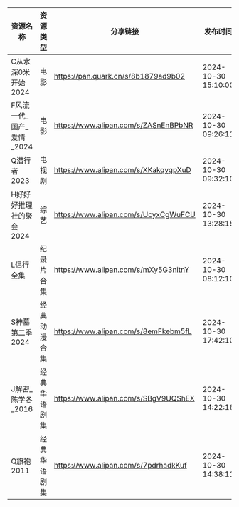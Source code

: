 | 资源名称             | 资源类型   | 分享链接                                 | 发布时间                |
| ---------------- | ------ | ------------------------------------ | ------------------- |
| C从水深0米开始2024     | 电影     | https://pan.quark.cn/s/8b1879ad9b02  | 2024-10-30 15:10:00 |
| F风流一代_国产_爱情_2024 | 电影     | https://www.alipan.com/s/ZASnEnBPbNR | 2024-10-30 09:26:11 |
| Q潜行者2023         | 电视剧    | https://www.alipan.com/s/XKakqvgpXuD | 2024-10-30 09:32:10 |
| H好好好推理社的聚会2024   | 综艺     | https://www.alipan.com/s/UcyxCgWuFCU | 2024-10-30 13:28:15 |
| L侣行全集            | 纪录片合集  | https://www.alipan.com/s/mXy5G3nitnY | 2024-10-30 08:12:10 |
| S神墓第二季2024       | 经典动漫合集 | https://www.alipan.com/s/8emFkebm5fL | 2024-10-30 17:42:10 |
| J解密_陈学冬_2016     | 经典华语剧集 | https://www.alipan.com/s/SBgV9UQShEX | 2024-10-30 14:22:16 |
| Q旗袍2011          | 经典华语剧集 | https://www.alipan.com/s/7pdrhadkKuf | 2024-10-30 14:38:11 |
